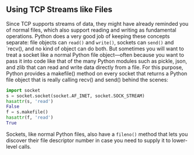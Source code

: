 ## Using TCP Streams like Files

Since TCP supports streams of data, they might have already reminded you of normal files, which also
support reading and writing as fundamental operations. Python does a very good job of keeping these
concepts separate: file objects can `read()` and `write()`, sockets can `send()` and `recv(), and no kind of
object can do both.
But sometimes you will want to treat a socket like a normal Python file object—often because you
want to pass it into code like that of the many Python modules such as pickle, json, and zlib that can
read and write data directly from a file. For this purpose, Python provides a makefile() method on every
socket that returns a Python file object that is really calling recv() and send() behind the scenes:
```python
import socket
s = socket.socket(socket.AF_INET, socket.SOCK_STREAM)
hasattr(s, 'read')
False
f = s.makefile()
hasattr(f, 'read')
True
```
Sockets, like normal Python files, also have a `fileno()` method that lets you discover their file
descriptor number in case you need to supply it to lower-level calls.

